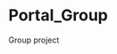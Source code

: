 # Portal_Group
Group project

<!-- git checkout -b develop

pip install virtualenv

python -m venv venv

source venv/Scripts/activate

django-admin startproject

python manage.py startapp myapp

python manage.py runserver

python manage.py makemigrations
python manage.py migrate -->